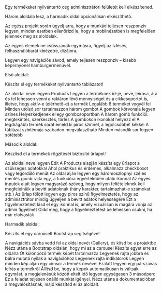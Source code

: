 Egy termékeket nyilvántartó cég adminisztrátori felületét kell elkészítened.

Három aloldala lesz, a harmadik oldal opcionálisan elkészíthető.

Az egész projekt során ügyelj arra, hogy a munkád teljesen reszponzív legyen, minden esetben ellenőrizd le, hogy a mobilnézetben is megfelelően jelennek meg az aloldalak.

Az egyes elemek ne csússzanak egymásra, figyelj az ízléses, felhasználóbarát kinézetre, dizájnra.

Legyen egy navigációs sávod, amely teljesen reszponzív – kisebb képernyőnél hamburgermenüvel.



Első aloldal:

Készíts el egy termékeket nyilvántartó táblázatot!

Az aloldal neve legyen Products
Legyen a terméknek id-je, neve, leírása, ára és fel lehessen venni a raktáron lévő mennyiséget és a cikkcsoportot is, illetve, hogy aktív-e (elérhető-e) a termék
Legalább 8 terméket vegyél fel
Minden utolsó sor tartalmazzon három gombot
A gombok körvonala legyen színes
Helyezkedjenek el egy gombcsoportban
A három gomb funkciói: megtekintés, szerkesztés, törlés
A gombokon ikonokat helyezz el
A legdrágább termék sorát emeld ki piros színnel, a legolcsóbbét kékkel
A táblázat színtémája szabadon megválasztható
Minden második sor legyen sötétebb


Második aloldal:

Készítsd el a termékek rögzítését biztosító űrlapot!

Az aloldal neve legyen Edit
A Products alapján készíts egy űrlapot a szükséges adatokkal
Ahol praktikus és érdemes, alkalmazz checkboxot vagy legördülő menüt
Az oldal alján legyen egy háromoszlopnyi széles mentés gomb rajta egy, a funkcióra egyértelműen utaló ikonnal
Az egyes inputok alatt legyen magyarázó szöveg, hogy milyen feltételeknek kell megfelelniük a bevitt adatoknak (hány karakter, tartalmazhat-e számokat stb.)
Az űrlap fölött legyen egy piros színű figyelmeztetés, hogy az adminisztrátor mindig ügyeljen a bevitt adatok helyességére
Ezt a figyelmeztetést lásd el egy ikonnal is, amely vizuálisan is magára vonja az admin figyelmét
Oldd meg, hogy a figyelmeztetést be lehessen csukni, ha már elolvasták


Harmadik aloldal:

Készíts el egy carouselt Bootstrap segítségével!

A navigációs sávba vedd fel az oldal nevét (Gallery), és kösd be a projektbe
Nézz utána a Bootstrap oldalán, hogy mi az a carousel
Készíts egyet erre az oldalra
Öt különböző termék képét tartalmazza
Legyenek rajta jobbra és balra mutató nyilak a navigációhoz
Legyenek rajta indikátorok
Legyen minden kép alján egy címsor a termék nevével
Ezalatt legyen egy párszavas leírás a termékről
Állítsd be, hogy a képek automatikusan is váltsák egymást, a megjelenésük között eltelt idő legyen egységesen 3 másodperc
Ez a feladat teljesen önálló munkát igényel. Nézz utána a dokumentációban a megvalósításnak, majd készítsd el az aloldalt.